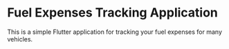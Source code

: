 # Fuel Expenses Tracking Application
This is a simple Flutter application for tracking your fuel expenses for many vehicles.
